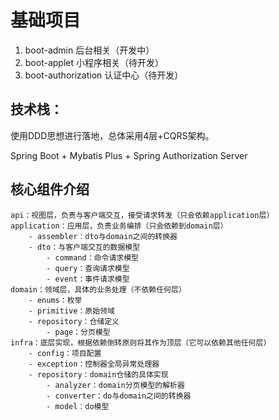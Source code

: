 # 基础项目

1. boot-admin 后台相关（开发中）
2. boot-applet 小程序相关（待开发）
3. boot-authorization 认证中心（待开发）

## 技术栈：

使用DDD思想进行落地，总体采用4层+CQRS架构。

Spring Boot + Mybatis Plus + Spring Authorization Server

## 核心组件介绍

~~~
api：视图层，负责与客户端交互，接受请求转发（只会依赖application层）
application：应用层，负责业务编排（只会依赖到domain层）
    - assembler：dto与domain之间的转换器
    - dto：与客户端交互的数据模型
        - command：命令请求模型
        - query：查询请求模型
        - event：事件请求模型
domain：领域层，具体的业务处理（不依赖任何层）
    - enums：枚举
    - primitive：原始领域
    - repository：仓储定义
        - page：分页模型
infra：底层实现，根据依赖倒转原则将其作为顶层（它可以依赖其他任何层）
    - config：项目配置
    - exception：控制器全局异常处理器
    - repository：domain仓储的具体实现
        - analyzer：domain分页模型的解析器
        - converter：do与domain之间的转换器
        - model：do模型
~~~

